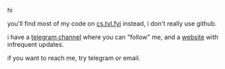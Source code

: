 hi

you'll find most of my code on [cs.tvl.fyi](https://cs.tvl.fyi) instead, i don't really use github.

i have a [telegram channel](https://t.me/tazlog) where you can "follow" me, and a [website](https://tazj.in/) with infrequent updates.

if you want to reach me, try telegram or email.
